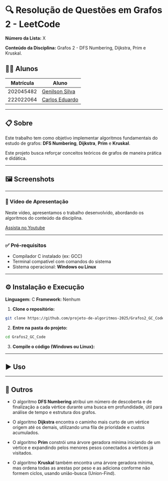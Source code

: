 # 🔍 Resolução de Questões em Grafos 2 - LeetCode

**Número da Lista:** X

**Conteúdo da Disciplina:** Grafos 2 - DFS Numbering, Dijkstra, Prim e Kruskal.  

## 👨‍🏫 Alunos

| Matrícula   | Aluno             |
|-------------|-------------------|
| 202045482   | [Genilson Silva](https://github.com/GenilsonJrs)    |
| 222022064   | [Carlos Eduardo](https://github.com/dudupaz)    |

---

## 📋 Sobre

Este trabalho tem como objetivo implementar algoritmos fundamentais do estudo de grafos: **DFS Numbering**, **Dijkstra**, **Prim** e **Kruskal**.

Este projeto busca reforçar conceitos teóricos de grafos de maneira prática e didática.

---

## 🖼️ Screenshots

---

### 🎥 Vídeo de Apresentação

Neste vídeo, apresentamos o trabalho desenvolvido, abordando os algoritmos do conteúdo da disciplina.

[Assista no Youtube]()

---

### ✅ Pré-requisitos

- Compilador C instalado (ex: GCC)
- Terminal compatível com comandos do sistema
- Sistema operacional: **Windows ou Linux**

---

## ⚙️ Instalação e Execução

**Linguagem:** C
**Framework:** Nenhum

1. **Clone o repositório:**

```bash
git clone https://github.com/projeto-de-algoritmos-2025/Grafos2_GC_Code.git
```
2. **Entre na pasta do projeto:**

```bash
cd Grafos2_GC_Code
```
3. **Compile o código (Windows ou Linux):**

---

## ▶️ Uso

---

## 🧠 Outros

- O algoritmo **DFS Numbering** atribui um número de descoberta e de finalização a cada vértice durante uma busca em profundidade, útil para análise de tempo e estrutura dos grafos.

- O algoritmo **Dijkstra** encontra o caminho mais curto de um vértice origem até os demais, utilizando uma fila de prioridade e custos acumulados.

- O algoritmo **Prim** constrói uma árvore geradora mínima iniciando de um vértice e expandindo pelos menores pesos conectados a vértices já visitados.

- O algoritmo **Kruskal** também encontra uma árvore geradora mínima, mas ordena todas as arestas por peso e as adiciona conforme não formem ciclos, usando união-busca (Union-Find).


